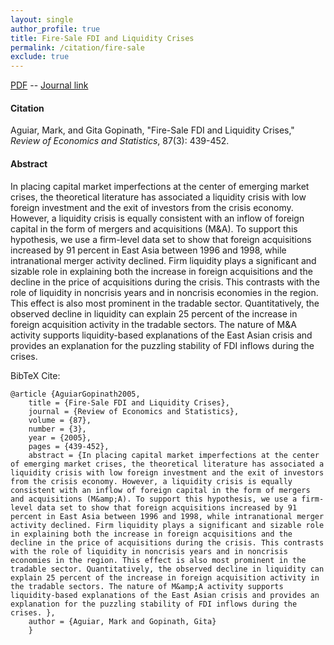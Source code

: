 ```yaml
---
layout: single 
author_profile: true 
title: Fire-Sale FDI and Liquidity Crises 
permalink: /citation/fire-sale
exclude: true
---
```


[PDF](https://markaguiar.github.io/files/fdi_restat.pdf) -- [Journal link](https://doi.org/10.1162/0034653054638319)
#### Citation

Aguiar, Mark, and Gita Gopinath, "Fire-Sale FDI and Liquidity Crises," *Review of Economics and Statistics*, 87(3): 439-452.

#### Abstract

In placing capital market imperfections at the center of emerging market crises, the theoretical literature has associated a liquidity crisis with low foreign investment and the exit of investors from the crisis economy. However, a liquidity crisis is equally consistent with an inflow of foreign capital in the form of mergers and acquisitions (M&amp;A). To support this hypothesis, we use a firm-level data set to show that foreign acquisitions increased by 91 percent in East Asia between 1996 and 1998, while intranational merger activity declined. Firm liquidity plays a significant and sizable role in explaining both the increase in foreign acquisitions and the decline in the price of acquisitions during the crisis. This contrasts with the role of liquidity in noncrisis years and in noncrisis economies in the region. This effect is also most prominent in the tradable sector. Quantitatively, the observed decline in liquidity can explain 25 percent of the increase in foreign acquisition activity in the tradable sectors. The nature of M&amp;A activity supports liquidity-based explanations of the East Asian crisis and provides an explanation for the puzzling stability of FDI inflows during the crises.

BibTeX Cite:

	@article {AguiarGopinath2005,
		title = {Fire-Sale FDI and Liquidity Crises},
		journal = {Review of Economics and Statistics},
		volume = {87},
		number = {3},
		year = {2005},
		pages = {439-452},
		abstract = {In placing capital market imperfections at the center of emerging market crises, the theoretical literature has associated a liquidity crisis with low foreign investment and the exit of investors from the crisis economy. However, a liquidity crisis is equally consistent with an inflow of foreign capital in the form of mergers and acquisitions (M&amp;A). To support this hypothesis, we use a firm-level data set to show that foreign acquisitions increased by 91 percent in East Asia between 1996 and 1998, while intranational merger activity declined. Firm liquidity plays a significant and sizable role in explaining both the increase in foreign acquisitions and the decline in the price of acquisitions during the crisis. This contrasts with the role of liquidity in noncrisis years and in noncrisis economies in the region. This effect is also most prominent in the tradable sector. Quantitatively, the observed decline in liquidity can explain 25 percent of the increase in foreign acquisition activity in the tradable sectors. The nature of M&amp;A activity supports liquidity-based explanations of the East Asian crisis and provides an explanation for the puzzling stability of FDI inflows during the crises. },
		author = {Aguiar, Mark and Gopinath, Gita}
		}